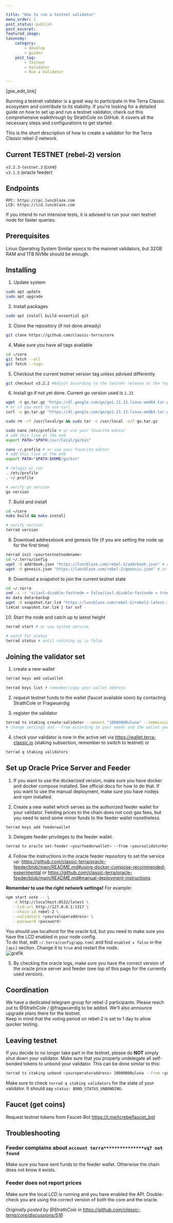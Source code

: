 ```yaml
---

title: "How to run a testnet validator"
menu_order: 1
post_status: publish
post_excerpt: 
featured_image: 
taxonomy:
    category:
        - develop
        - guides
    post_tag:
        - Testnet
        - Validator
        - Run a Validator

---
```


<p>[giw_edit_link]</p>


Running a testnet validator is a great way to participate in the Terra Classic ecosystem and contribute to its stability.
If you’re looking for a detailed guide on how to set up and run a testnet validator, check out this comprehensive walkthrough by StrathCole on GitHub. It covers all the necessary steps and configurations to get started.

This is the short description of how to create a validator for the Terra Classic rebel-2 network.

## Current TESTNET (rebel-2) version
`v3.2.3-testnet.3` (core)  
`v3.1.5` (oracle feeder)

## Endpoints
`RPC: https://rpc.luncblaze.com`  
`LCD: https://lcd.luncblaze.com`  

If you intend to run intensive tests, it is advised to run your own testnet node for faster queries.

## Prerequisites
Linux Operating System
Similar specs to the mainnet validators, but 32GB RAM and 1TB NVMe should be enough.

## Installing

1. Update system  
```bash
sudo apt update
sudo apt upgrade
```

2. Install packages
```bash
sudo apt install build-essential git
```

3. Clone the repository (if not done already)
```bash
git clone https://github.com/classic-terra/core
```

4. Make sure you have all tags available
```bash
cd ~/core
git fetch --all
git fetch --tags
```

5. Checkout the current testnet version tag unless advised differently
```bash
git checkout v3.2.2 #Adjust according to the testnet release at the top of this page
```

6. Install go if not yet done. Current go version used is `1.21`
```bash
wget -O go.tar.gz "https://dl.google.com/go/go1.21.13.linux-amd64.tar.gz"
# or if you want to use curl
curl -o go.tar.gz "https://dl.google.com/go/go1.21.13.linux-amd64.tar.gz"

sudo rm -rf /usr/local/go && sudo tar -C /usr/local -xzf go.tar.gz

sudo nano /etc/profile # or use your favorite editor
# add this line at the end
export PATH="$PATH:/usr/local/go/bin"

nano ~/.profile # or use your favorite editor
# add this line at the end
export PATH="$PATH:$HOME/go/bin"

# relogin or run
. /etc/profile
. ~/.profile

# verify go version
go version
```

7. Build and install
```bash
cd ~/core
make build && make install

# verify version
terrad version
```

8. Download addressbook and genesis file (if you are setting the node up for the first time)
```bash
terrad init <yourtestnetnodename>
cd ~/.terra/config
wget -O addrbook.json "https://luncblaze.com/rebel-2/addrbook.json" # or use curl
wget -O genesis.json "https://luncblaze.com/rebel-2/genesis.json" # or use curl
```

9. Download a snapshot to join the current testnet state
```bash
cd ~/.terra
sed -i -r 's/iavl-disable-fastnode = false/iavl-disable-fastnode = true/' config/app.toml
mv data data~backup
wget -O snapshot.tar.lz4 "https://luncblaze.com/rebel-2/rebel2-latest.tar.lz4" # or use curl
lz4cat snapshot.tar.lz4 | tar xvf -
```

10. Start the node and catch up to latest height
```bash
terrad start # or use system service

# watch for status
terrad status # until catching up is false
```

## Joining the validator set

1. create a new wallet
```bash
terrad keys add valwallet

terrad keys list # remember/copy your wallet address
```

2. request testnet funds to the wallet (faucet available soon) by contacting StrathCole or Fragwuerdig

3. register the validator
```bash
terrad tx staking create-validator --amount "10000000uluna" --commission-max-change-rate "0.01" --commission-max-rate "0.2" --commission-rate "0.1" --min-self-delegation 1 --pubkey $(terrad tendermint show-validator) --moniker myvalidator  --chain-id rebel-2 --gas auto --gas-prices 28.325uluna --gas-adjustment 2.5 --from valwallet
# change settings and --from according to your needs and the wallet you created in step 1.
```

4. check your validator is now in the active set via https://wallet.terra-classic.io (staking subsection, remember to switch to testnet) or
```bash
terrad q staking validators
```

## Set up Oracle Price Server and Feeder

1. If you want to use the dockerized version, make sure you have docker and docker compose installed. See official docs for how to do that. If you want to use the manual deployment, make sure you have nodejs and npm installed.

2. Create a new wallet which serves as the authorized feeder wallet for your validator. Feeding prices to the chain does not cost gas fees, but you need to send some minor funds to the feeder wallet nonetheless.

```bash
terrad keys add feederwallet
```

3. Delegate feeder privileges to the feeder wallet.

```bash
terrad tx oracle set-feeder <yourfeederwallet> --from <yourvalidatorkey> --chain-id rebel-2 --gas auto --gas-prices 28.325uluna --gas-adjustment 2
```

4. Follow the instructions in the oracle feeder repository to set the service up:
https://github.com/classic-terra/oracle-feeder/blob/main/README.md#using-docker-compose-recommended-experimental
or
https://github.com/classic-terra/oracle-feeder/blob/main/README.md#manual-deployment-instructions

**Remember to use the right network settings!** For example:
```bash
npm start vote -- \
   -d http://localhost:8532/latest \
   --lcd-url http://127.0.0.1:1317 \
   --chain-id rebel-2 \
   --validators <yourvaloperaddress> \
   --password <password>
```
You should use localhost for the oracle lcd, but you need to make sure you have the LCD enabled in your node config.  
To do that, edit `~/.terra/config/app.toml` and find `enabled = false` in the `[api]` section. Change it to `true` and restart the node.  
![grafik](https://github.com/user-attachments/assets/48b765af-151c-4245-ac51-6a69d18b65cb)

5. By checking the oracle logs, make sure you have the correct version of the oracle price server and feeder (see top of this page for the currently used version).

## Coordination

We have a dedicated telegram group for rebel-2 participants. Please reach out to @StrathCole / @fragwuerdig to be added. We'll also announce upgrade plans there for the testnet.  
Keep in mind that the voting period on rebel-2 is set to 1 day to allow quicker testing.

## Leaving testnet

If you decide to no longer take part in the testnet, please do **NOT** simply shut down your validator. Make sure that you properly undelegate all self-bonded tokens to unbond your validator. This can be done similar to this:

```bash
terrad tx staking unbond <youroperatoraddress> 10000000uluna --from <yourvalidatorkey> --chain-id rebel-2 --gas auto --gas-prices 28.325uluna --gas-adjustment 2
```

Make sure to check `terrad q staking validators` for the state of your validator. It should say `status: BOND_STATUS_UNBONDING`.

## Faucet (get coins)
Request testnet tokens from Faucet-Bot https://t.me/tcrebelfaucet_bot

## Troubleshooting

### Feeder complains about `account terra***************vq7 not found`
Make sure you have sent funds to the feeder wallet. Otherwise the chain does not know it exists.

### Feeder does not report prices
Make sure the local LCD is running and you have enabled the API. Double-check you are using the correct version of both the core and the oracle.

_Originally posted by @StrathCole in https://github.com/classic-terra/core/discussions/516_

